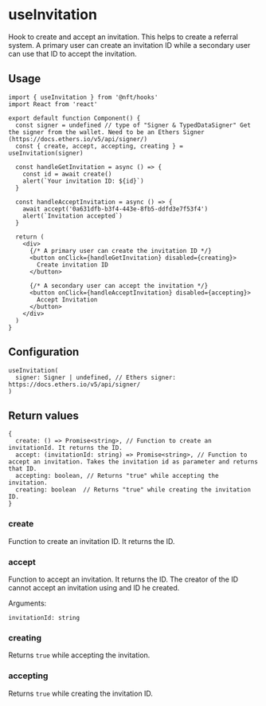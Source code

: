 # useInvitation

Hook to create and accept an invitation. This helps to create a referral system. A primary user can create an invitation ID while a secondary user can use that ID to accept the invitation.

## Usage

```tsx
import { useInvitation } from '@nft/hooks'
import React from 'react'

export default function Component() {
  const signer = undefined // type of "Signer & TypedDataSigner" Get the signer from the wallet. Need to be an Ethers Signer (https://docs.ethers.io/v5/api/signer/)
  const { create, accept, accepting, creating } = useInvitation(signer)

  const handleGetInvitation = async () => {
    const id = await create()
    alert(`Your invitation ID: ${id}`)
  }

  const handleAcceptInvitation = async () => {
    await accept('0a631dfb-b3f4-443e-8fb5-ddfd3e7f53f4')
    alert(`Invitation accepted`)
  }

  return (
    <div>
      {/* A primary user can create the invitation ID */}
      <button onClick={handleGetInvitation} disabled={creating}>
        Create invitation ID
      </button>

      {/* A secondary user can accept the invitation */}
      <button onClick={handleAcceptInvitation} disabled={accepting}>
        Accept Invitation
      </button>
    </div>
  )
}
```

## Configuration

```tsx
useInvitation(
  signer: Signer | undefined, // Ethers signer: https://docs.ethers.io/v5/api/signer/
)
```

## Return values

```tsx
{
  create: () => Promise<string>, // Function to create an invitationId. It returns the ID.
  accept: (invitationId: string) => Promise<string>, // Function to accept an invitation. Takes the invitation id as parameter and returns that ID.
  accepting: boolean, // Returns "true" while accepting the invitation.
  creating: boolean  // Returns "true" while creating the invitation ID.
}
```

### create

Function to create an invitation ID. It returns the ID.

### accept

Function to accept an invitation. It returns the ID. The creator of the ID cannot accept an invitation using and ID he created.

Arguments:

```tsx
invitationId: string
```

### creating

Returns `true` while accepting the invitation.

### accepting

Returns `true` while creating the invitation ID.
